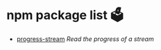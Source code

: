 
# npm package list 🗳


- [progress-stream](https://www.npmjs.com/package/progress-stream) *Read the progress of a stream*
